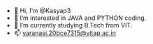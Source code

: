 - 👋 Hi, I’m @Kasyap3
- 👀 I’m interested in JAVA and PYTHON coding.
- 🌱 I’m currently studying B.Tech from VIT.
- 📫 varanasi.20bce7315@vitap.ac.in

<!---
Kasyap3/Kasyap3 is a ✨ special ✨ repository because its `README.md` (this file) appears on your GitHub profile.
You can click the Preview link to take a look at your changes.
--->
